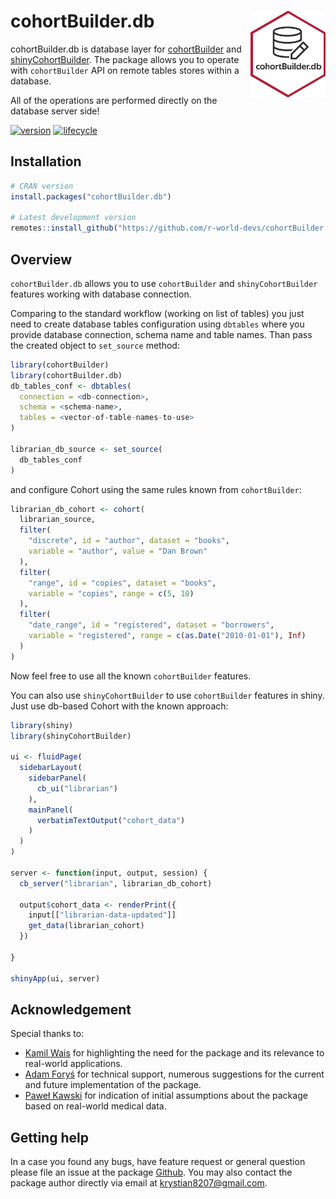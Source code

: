 
# cohortBuilder.db <img src="man/figures/logo.png" align="right" width="120" />

cohortBuilder.db is database layer for
[cohortBuilder](https://r-world-devs.github.io/cohortBuilder/) and
[shinyCohortBuilder](https://r-world-devs.github.io/shinyCohortBuilder/).
The package allows you to operate with `cohortBuilder` API on remote
tables stores within a database.

All of the operations are performed directly on the database server
side!

[![version](https://img.shields.io/static/v1.svg?label=github.com&message=v.0.0.0.9026&color=ff69b4)](https://github.io/r-world-devs/cohortBuilder.db/)
[![lifecycle](https://img.shields.io/badge/lifecycle-experimental-orange.svg)](https://lifecycle.r-lib.org/articles/stages.html#experimental)

## Installation

``` r
# CRAN version
install.packages("cohortBuilder.db")

# Latest development version
remotes::install_github("https://github.com/r-world-devs/cohortBuilder.db")
```

## Overview

`cohortBuilder.db` allows you to use `cohortBuilder` and
`shinyCohortBuilder` features working with database connection.

Comparing to the standard workflow (working on list of tables) you just
need to create database tables configuration using `dbtables` where you
provide database connection, schema name and table names. Than pass the
created object to `set_source` method:

``` r
library(cohortBuilder)
library(cohortBuilder.db)
db_tables_conf <- dbtables(
  connection = <db-connection>,
  schema = <schema-name>,
  tables = <vector-of-table-names-to-use>
)

librarian_db_source <- set_source(
  db_tables_conf
)
```

and configure Cohort using the same rules known from `cohortBuilder`:

``` r
librarian_db_cohort <- cohort(
  librarian_source,
  filter(
    "discrete", id = "author", dataset = "books", 
    variable = "author", value = "Dan Brown"
  ),
  filter(
    "range", id = "copies", dataset = "books", 
    variable = "copies", range = c(5, 10)
  ),
  filter(
    "date_range", id = "registered", dataset = "borrowers", 
    variable = "registered", range = c(as.Date("2010-01-01"), Inf)
  )
) 
```

Now feel free to use all the known `cohortBuilder` features.

You can also use `shinyCohortBuilder` to use `cohortBuilder` features in
shiny. Just use db-based Cohort with the known approach:

``` r
library(shiny)
library(shinyCohortBuilder)

ui <- fluidPage(
  sidebarLayout(
    sidebarPanel(
      cb_ui("librarian")
    ),
    mainPanel(
      verbatimTextOutput("cohort_data")
    )
  )
)

server <- function(input, output, session) {
  cb_server("librarian", librarian_db_cohort)
  
  output$cohort_data <- renderPrint({
    input[["librarian-data-updated"]]
    get_data(librarian_cohort)
  })
  
}

shinyApp(ui, server)
```

## Acknowledgement

Special thanks to:

-   [Kamil Wais](mailto:kamil.wais@gmail.com) for highlighting the need
    for the package and its relevance to real-world applications.
-   [Adam Foryś](mailto:adam.forys@gmail.com) for technical support,
    numerous suggestions for the current and future implementation of
    the package.
-   [Paweł Kawski](mailto:pawel.kawski@gmail.com) for indication of
    initial assumptions about the package based on real-world medical
    data.

## Getting help

In a case you found any bugs, have feature request or general question
please file an issue at the package
[Github](https://github.com/r-world-devs/cohortBuilder.db/issues). You
may also contact the package author directly via email at
[krystian8207@gmail.com](krystian8207@gmail.com).
